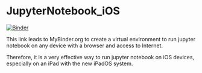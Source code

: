 # JupyterNotebook_iOS

[![Binder](https://mybinder.org/badge_logo.svg)](https://mybinder.org/v2/gh/ccnnshu/JupyterNotebook_iOS/master)

This link leads to MyBinder.org to create a virtual environment to run jupyter notebook on any device with a browser and access to Internet.

Therefore, it is a very effective way to run jupyter notebook on iOS devices, especially on an iPad with the new iPadOS system.
